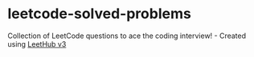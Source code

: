 # leetcode-solved-problems
Collection of LeetCode questions to ace the coding interview! - Created using [LeetHub v3](https://github.com/raphaelheinz/LeetHub-3.0)
